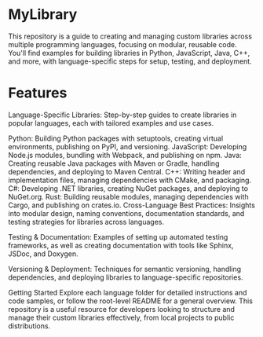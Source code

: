 # MyLibrary
This repository is a guide to creating and managing custom libraries across multiple programming languages, focusing on modular, reusable code. You'll find examples for building libraries in Python, JavaScript, Java, C++, and more, with language-specific steps for setup, testing, and deployment.
# Features
Language-Specific Libraries: Step-by-step guides to create libraries in popular languages, each with tailored examples and use cases.

Python: Building Python packages with setuptools, creating virtual environments, publishing on PyPI, and versioning.
JavaScript: Developing Node.js modules, bundling with Webpack, and publishing on npm.
Java: Creating reusable Java packages with Maven or Gradle, handling dependencies, and deploying to Maven Central.
C++: Writing header and implementation files, managing dependencies with CMake, and packaging.
C#: Developing .NET libraries, creating NuGet packages, and deploying to NuGet.org.
Rust: Building reusable modules, managing dependencies with Cargo, and publishing on crates.io.
Cross-Language Best Practices: Insights into modular design, naming conventions, documentation standards, and testing strategies for libraries across languages.

Testing & Documentation: Examples of setting up automated testing frameworks, as well as creating documentation with tools like Sphinx, JSDoc, and Doxygen.

Versioning & Deployment: Techniques for semantic versioning, handling dependencies, and deploying libraries to language-specific repositories.

Getting Started
Explore each language folder for detailed instructions and code samples, or follow the root-level README for a general overview. This repository is a useful resource for developers looking to structure and manage their custom libraries effectively, from local projects to public distributions.
